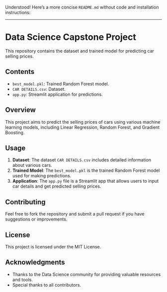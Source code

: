 Understood! Here’s a more concise `README.md` without code and installation instructions:

---

# Data Science Capstone Project

This repository contains the dataset and trained model for predicting car selling prices.

## Contents

- `best_model.pkl`: Trained Random Forest model.
- `CAR DETAILS.csv`: Dataset.
- `app.py`: Streamlit application for predictions.

## Overview

This project aims to predict the selling prices of cars using various machine learning models, including Linear Regression, Random Forest, and Gradient Boosting.

## Usage

1. **Dataset**: The dataset `CAR DETAILS.csv` includes detailed information about various cars.
2. **Trained Model**: The `best_model.pkl` is the trained Random Forest model used for making predictions.
3. **Application**: The `app.py` file is a Streamlit app that allows users to input car details and get predicted selling prices.

## Contributing

Feel free to fork the repository and submit a pull request if you have suggestions or improvements.

## License

This project is licensed under the MIT License.

## Acknowledgments

- Thanks to the Data Science community for providing valuable resources and tools.
- Special thanks to all contributors.
